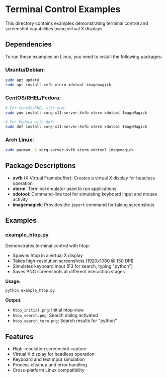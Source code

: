 # Terminal Control Examples

This directory contains examples demonstrating terminal control and screenshot capabilities using virtual X displays.

## Dependencies

To run these examples on Linux, you need to install the following packages:

### Ubuntu/Debian:
```bash
sudo apt update
sudo apt install xvfb xterm xdotool imagemagick
```

### CentOS/RHEL/Fedora:
```bash
# For CentOS/RHEL with yum:
sudo yum install xorg-x11-server-Xvfb xterm xdotool ImageMagick

# For Fedora with dnf:
sudo dnf install xorg-x11-server-Xvfb xterm xdotool ImageMagick
```

### Arch Linux:
```bash
sudo pacman -S xorg-server-xvfb xterm xdotool imagemagick
```

## Package Descriptions

- **xvfb** (X Virtual Framebuffer): Creates a virtual X display for headless operation
- **xterm**: Terminal emulator used to run applications
- **xdotool**: Command-line tool for simulating keyboard input and mouse activity
- **imagemagick**: Provides the `import` command for taking screenshots

## Examples

### example_htop.py

Demonstrates terminal control with htop:
- Spawns htop in a virtual X display
- Takes high-resolution screenshots (1920x1080 @ 150 DPI)
- Simulates keyboard input (F3 for search, typing "python")
- Saves PNG screenshots at different interaction stages

**Usage:**
```bash
python example_htop.py
```

**Output:**
- `htop_initial.png`: Initial htop view
- `htop_search.png`: Search dialog activated
- `htop_search_term.png`: Search results for "python"

## Features

- High-resolution screenshot capture
- Virtual X display for headless operation
- Keyboard and text input simulation
- Process cleanup and error handling
- Cross-platform Linux compatibility